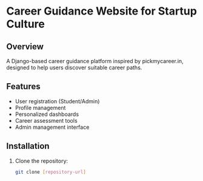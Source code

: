 # Career Guidance Website for Startup Culture

## Overview
A Django-based career guidance platform inspired by pickmycareer.in, designed to help users discover suitable career paths.

## Features
- User registration (Student/Admin)
- Profile management
- Personalized dashboards
- Career assessment tools
- Admin management interface

## Installation
1. Clone the repository:
   ```bash
   git clone [repository-url]
   ```
   